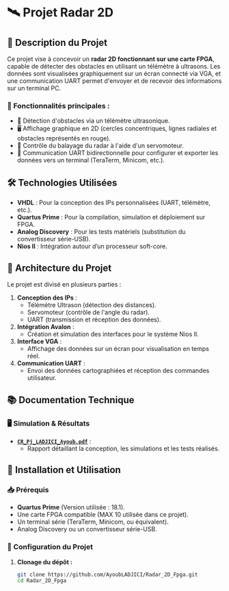 # 🛰️ Projet Radar 2D

## 📝 Description du Projet
Ce projet vise à concevoir un **radar 2D fonctionnant sur une carte FPGA**, capable de détecter des obstacles en utilisant un télémètre à ultrasons. Les données sont visualisées graphiquement sur un écran connecté via VGA, et une communication UART permet d'envoyer et de recevoir des informations sur un terminal PC.

### 🚀 Fonctionnalités principales :
- 📡 Détection d'obstacles via un télémètre ultrasonique.
- 🖥️ Affichage graphique en 2D (cercles concentriques, lignes radiales et obstacles représentés en rouge).
- 🔄 Contrôle du balayage du radar à l'aide d'un servomoteur.
- 💾 Communication UART bidirectionnelle pour configurer et exporter les données vers un terminal (TeraTerm, Minicom, etc.).

## 🛠️ Technologies Utilisées
- **VHDL** : Pour la conception des IPs personnalisées (UART, télémètre, etc.).
- **Quartus Prime** : Pour la compilation, simulation et déploiement sur FPGA.
- **Analog Discovery** : Pour les tests matériels (substitution du convertisseur série-USB).
- **Nios II** : Intégration autour d’un processeur soft-core.

## 📂 Architecture du Projet
Le projet est divisé en plusieurs parties :
1. **Conception des IPs** :
   - Télémètre Ultrason (détection des distances).
   - Servomoteur (contrôle de l'angle du radar).
   - UART (transmission et réception des données).
2. **Intégration Avalon** :
   - Création et simulation des interfaces pour le système Nios II.
3. **Interface VGA** :
   - Affichage des données sur un écran pour visualisation en temps réel.
4. **Communication UART** :
   - Envoi des données cartographiées et réception des commandes utilisateur.

## 📚 Documentation Technique
### 🖥️ Simulation & Résultats
- **[`CR_Pj_LADJICI_Ayoub.pdf`](./CR_Pj_LADJICI_Ayoub.pdf)** :
  - Rapport détaillant la conception, les simulations et les tests réalisés.

## 🚀 Installation et Utilisation

### 📥 Prérequis
- **Quartus Prime** (Version utilisée : 18.1).
- Une carte FPGA compatible (MAX 10 utilisée dans ce projet).
- Un terminal série (TeraTerm, Minicom, ou équivalent).
- Analog Discovery ou un convertisseur série-USB.

### 📂 Configuration du Projet
1. **Clonage du dépôt :**
   ```bash
   git clone https://github.com/AyoubLADJICI/Radar_2D_Fpga.git
   cd Radar_2D_Fpga

